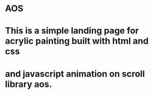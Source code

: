 # AOS

# This is a simple landing page for acrylic painting built with html and css

# and javascript animation on scroll library aos.
